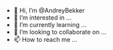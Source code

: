- 👋 Hi, I’m @AndreyBekker
- 👀 I’m interested in ...
- 🌱 I’m currently learning ...
- 💞️ I’m looking to collaborate on ...
- 📫 How to reach me ...

<!---
AndreyBekker/AndreyBekker is a ✨ special ✨ repository because its `README.md` (this file) appears on your GitHub profile.
You can click the Preview link to take a look at your changes.
--->
